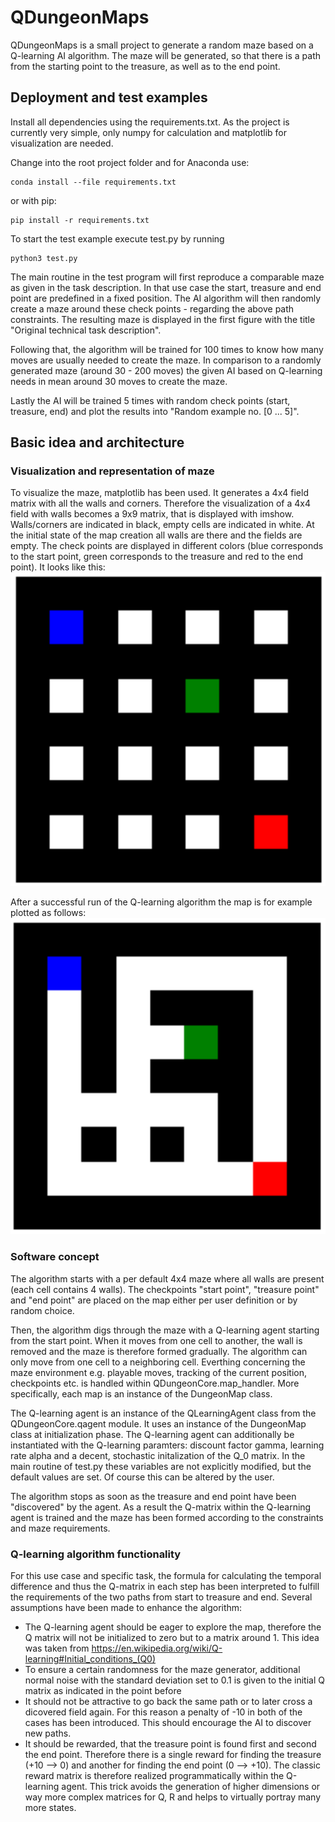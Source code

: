 # QDungeonMaps
QDungeonMaps is a small project to generate a random maze based on a Q-learning AI algorithm. The maze will be generated, so that there is a path from the starting point to the treasure, as well as to the end point.

## Deployment and test examples
Install all dependencies using the requirements.txt. As the project is currently very simple, only numpy for calculation and matplotlib for visualization are needed.

Change into the root project folder and for Anaconda use:
```shell
conda install --file requirements.txt
```

or with pip:
```shell
pip install -r requirements.txt
```

To start the test example execute test.py by running
```shell
python3 test.py
```

The main routine in the test program will first reproduce a comparable maze as given in the task description. In that use case the start, treasure and end point are predefined in a fixed position. The AI algorithm will then randomly create a maze around these check points - regarding the above path constraints. The resulting maze is displayed in the first figure with the title "Original technical task description".

Following that, the algorithm will be trained for 100 times to know how many moves are usually needed to create the maze. In comparison to a randomly generated maze (around 30 - 200 moves) the given AI based on Q-learning needs in mean around 30 moves to create the maze.

Lastly the AI will be trained 5 times with random check points (start, treasure, end) and plot the results into "Random example no. [0 ... 5]".

## Basic idea and architecture
### Visualization and representation of maze
To visualize the maze, matplotlib has been used. It generates a 4x4 field matrix with all the walls and corners. Therefore the visualization of a 4x4 field with walls becomes a 9x9 matrix, that is displayed with imshow. Walls/corners are indicated in black, empty cells are indicated in white. At the initial state of the map creation all walls are there and the fields are empty. The check points are displayed in different colors (blue corresponds to the start point, green corresponds to the treasure and red to the end point). It looks like this:
![Initial maze without holes](data/init_maze.png)

After a successful run of the Q-learning algorithm the map is for example plotted as follows:
![Finished maze](data/created_maze.png)

### Software concept
The algorithm starts with a per default 4x4 maze where all walls are present (each cell contains 4 walls). The checkpoints "start point", "treasure point" and "end point" are placed on the map either per user definition or by random choice.

Then, the algorithm digs through the maze with a Q-learning agent starting from the start point. When it moves from one cell to another, the wall is removed and the maze is therefore formed gradually. The algorithm can only move from one cell to a neighboring cell. Everthing concerning the maze environment e.g. playable moves, tracking of the current position, checkpoints etc. is handled within QDungeonCore.map_handler. More specifically, each map is an instance of the DungeonMap class.

The Q-learning agent is an instance of the QLearningAgent class from the QDungeonCore.qagent module. It uses an instance of the DungeonMap class at initialization phase. The Q-learning agent can additionally be instantiated with the Q-learning paramters: discount factor gamma, learning rate alpha and a decent, stochastic initalization of the Q_0 matrix. In the main routine of test.py these variables are not explicitly modified, but the default values are set. Of course this can be altered by the user.

The algorithm stops as soon as the treasure and end point have been "discovered" by the agent. As a result the Q-matrix within the Q-learning agent is trained and the maze has been formed according to the constraints and maze requirements.

### Q-learning algorithm functionality
For this use case and specific task, the formula for calculating the temporal difference and thus the Q-matrix in each step has been interpreted to fulfill the requirements of the two paths from start to treasure and end. Several assumptions have been made to enhance the algorithm:
* The Q-learning agent should be eager to explore the map, therefore the Q matrix will not be initialized to zero but to a matrix around 1. This idea was taken from https://en.wikipedia.org/wiki/Q-learning#Initial_conditions_(Q0)
* To ensure a certain randomness for the maze generator, additional normal noise with the standard deviation set to 0.1 is given to the initial Q matrix as indicated in the point before
* It should not be attractive to go back the same path or to later cross a dicovered field again. For this reason a penalty of -10 in both of the cases has been introduced. This should encourage the AI to discover new paths.
* It should be rewarded, that the treasure point is found first and second the end point. Therefore there is a single reward for finding the treasure (+10 --> 0) and another for finding the end point (0 --> +10). The classic reward matrix is therefore realized programmatically within the Q-learning agent. This trick avoids the generation of higher dimensions or way more complex matrices for Q, R and helps to virtually portray many more states.

